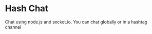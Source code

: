 Hash Chat
================

Chat using node.js and socket.io. You can chat globally or in a hashtag channel
